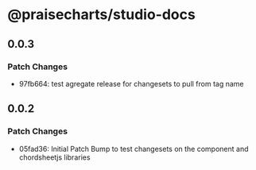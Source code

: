 # @praisecharts/studio-docs

## 0.0.3

### Patch Changes

- 97fb664: test agregate release for changesets to pull from tag name

## 0.0.2

### Patch Changes

- 05fad36: Initial Patch Bump to test changesets on the component and chordsheetjs libraries
